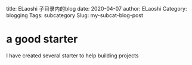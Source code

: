 title: ELaoshi 子目录内的blog
date: 2020-04-07
author: ELaoshi
Category: blogging
Tags: subcategory
Slug: my-subcat-blog-post

# a good starter

I have created several starter to help building projects



